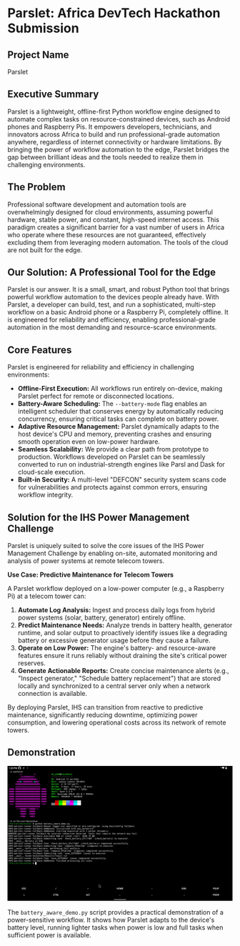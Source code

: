 # Parslet: Africa DevTech Hackathon Submission

## Project Name
Parslet

## Executive Summary
Parslet is a lightweight, offline-first Python workflow engine designed to automate complex tasks on resource-constrained devices, such as Android phones and Raspberry Pis. It empowers developers, technicians, and innovators across Africa to build and run professional-grade automation anywhere, regardless of internet connectivity or hardware limitations. By bringing the power of workflow automation to the edge, Parslet bridges the gap between brilliant ideas and the tools needed to realize them in challenging environments.

## The Problem
Professional software development and automation tools are overwhelmingly designed for cloud environments, assuming powerful hardware, stable power, and constant, high-speed internet access. This paradigm creates a significant barrier for a vast number of users in Africa who operate where these resources are not guaranteed, effectively excluding them from leveraging modern automation. The tools of the cloud are not built for the edge.

## Our Solution: A Professional Tool for the Edge
Parslet is our answer. It is a small, smart, and robust Python tool that brings powerful workflow automation to the devices people already have. With Parslet, a developer can build, test, and run a sophisticated, multi-step workflow on a basic Android phone or a Raspberry Pi, completely offline. It is engineered for reliability and efficiency, enabling professional-grade automation in the most demanding and resource-scarce environments.

## Core Features
Parslet is engineered for reliability and efficiency in challenging environments:

-   **Offline-First Execution:** All workflows run entirely on-device, making Parslet perfect for remote or disconnected locations.
-   **Battery-Aware Scheduling:** The `--battery-mode` flag enables an intelligent scheduler that conserves energy by automatically reducing concurrency, ensuring critical tasks can complete on battery power.
-   **Adaptive Resource Management:** Parslet dynamically adapts to the host device's CPU and memory, preventing crashes and ensuring smooth operation even on low-power hardware.
-   **Seamless Scalability:** We provide a clear path from prototype to production. Workflows developed on Parslet can be seamlessly converted to run on industrial-strength engines like Parsl and Dask for cloud-scale execution.
-   **Built-in Security:** A multi-level "DEFCON" security system scans code for vulnerabilities and protects against common errors, ensuring workflow integrity.

## Solution for the IHS Power Management Challenge
Parslet is uniquely suited to solve the core issues of the IHS Power Management Challenge by enabling on-site, automated monitoring and analysis of power systems at remote telecom towers.

**Use Case: Predictive Maintenance for Telecom Towers**

A Parslet workflow deployed on a low-power computer (e.g., a Raspberry Pi) at a telecom tower can:

1.  **Automate Log Analysis:** Ingest and process daily logs from hybrid power systems (solar, battery, generator) entirely offline.
2.  **Predict Maintenance Needs:** Analyze trends in battery health, generator runtime, and solar output to proactively identify issues like a degrading battery or excessive generator usage before they cause a failure.
3.  **Operate on Low Power:** The engine's battery- and resource-aware features ensure it runs reliably without draining the site's critical power reserves.
4.  **Generate Actionable Reports:** Create concise maintenance alerts (e.g., "Inspect generator," "Schedule battery replacement") that are stored locally and synchronized to a central server only when a network connection is available.

By deploying Parslet, IHS can transition from reactive to predictive maintenance, significantly reducing downtime, optimizing power consumption, and lowering operational costs across its network of remote towers.

## Demonstration
![Battery Aware Demo](../docs/visuals/battery_aware_demo.jpg)

The `battery_aware_demo.py` script provides a practical demonstration of a power-sensitive workflow. It shows how Parslet adapts to the device's battery level, running lighter tasks when power is low and full tasks when sufficient power is available.
